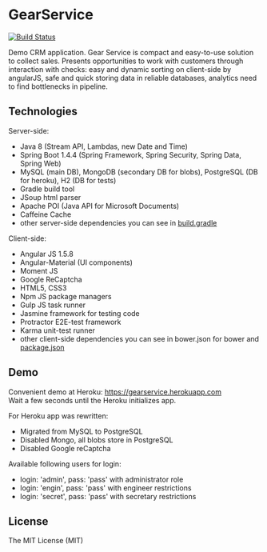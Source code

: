 # GearService
[![Build Status](https://travis-ci.org/Nandtel/gear-service.svg?branch=master)](https://travis-ci.org/Nandtel/GearService)

Demo CRM application. Gear Service is compact and easy-to-use solution to collect sales. Presents opportunities to work with customers through interaction with checks: easy and dynamic sorting on client-side by angularJS, safe and quick storing data in reliable databases, analytics need to find bottlenecks in pipeline.

## Technologies
Server-side:
- Java 8 (Stream API, Lambdas, new Date and Time)
- Spring Boot 1.4.4 (Spring Framework, Spring Security, Spring Data, Spring Web)
- MySQL (main DB), MongoDB (secondary DB for blobs), PostgreSQL (DB for heroku), H2 (DB for tests)
- Gradle build tool
- JSoup html parser
- Apache POI (Java API for Microsoft Documents)
- Caffeine Cache
- other server-side dependencies you can see in [build.gradle](build.gradle)

Client-side:
- Angular JS 1.5.8
- Angular-Material (UI components)
- Moment JS
- Google ReCaptcha
- HTML5, CSS3
- Npm JS package managers
- Gulp JS task runner
- Jasmine framework for testing code
- Protractor E2E-test framework
- Karma unit-test runner
- other client-side dependencies you can see in bower.json for bower and [package.json](package.json)

## Demo
Сonvenient demo at Heroku: https://gearservice.herokuapp.com <br />
Wait a few seconds until the Heroku initializes app. 

For Heroku app was rewritten:
- Migrated from MySQL to PostgreSQL
- Disabled Mongo, all blobs store in PostgreSQL
- Disabled Google reCaptcha

Available following users for login:
- login: 'admin', pass: 'pass' with administrator role
- login: 'engin', pass: 'pass' with engineer restrictions
- login: 'secret', pass: 'pass' with secretary restrictions

## License
The MIT License (MIT)
